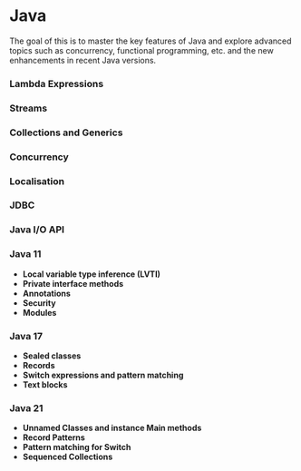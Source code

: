 # Java
The goal of this is to master the key features of Java and explore advanced topics such as concurrency, functional programming, etc. and the new enhancements in recent Java versions.

### Lambda Expressions
### Streams
### Collections and Generics
### Concurrency
### Localisation
### JDBC
### Java I/O API

### Java 11

-  **Local variable type inference (LVTI)**
-  **Private interface methods**
-  **Annotations**
-  **Security**
-  **Modules**


### Java 17
-   **Sealed classes**
-   **Records**
-   **Switch expressions and pattern matching**
-   **Text blocks**

### Java 21
-   **Unnamed Classes and instance Main methods**
-   **Record Patterns**
-   **Pattern matching for Switch**
-   **Sequenced Collections**
